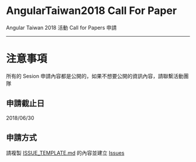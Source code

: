 # AngularTaiwan2018 Call For Paper

Angular Taiwan 2018 活動 Call for Papers 申請

---
# 注意事項
所有的 Sesion 申請內容都是公開的，如果不想要公開的資訊內容，請聯繫活動團隊

## 申請截止日
2018/06/30

## 申請方式
請複製 [ISSUE_TEMPLATE.md](ISSUE_TEMPLATE.md) 的內容並建立 [Issues](https://github.com/augt/AngularTaiwan2018-call-for-paper/issues)


